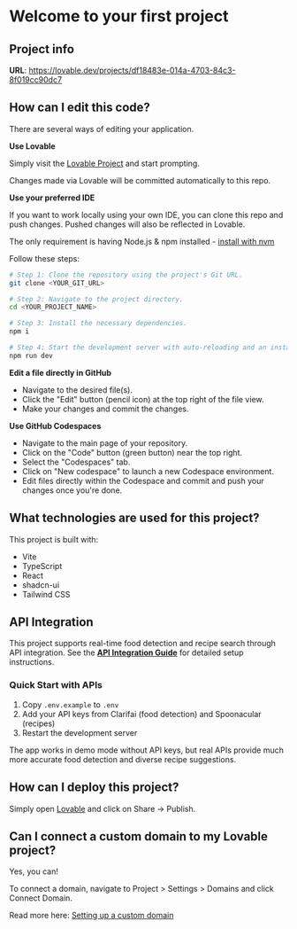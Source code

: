 # Welcome to your first project

## Project info

**URL**: https://lovable.dev/projects/df18483e-014a-4703-84c3-8f019cc90dc7

## How can I edit this code?

There are several ways of editing your application.

**Use Lovable**

Simply visit the [Lovable Project](https://lovable.dev/projects/df18483e-014a-4703-84c3-8f019cc90dc7) and start prompting.

Changes made via Lovable will be committed automatically to this repo.

**Use your preferred IDE**

If you want to work locally using your own IDE, you can clone this repo and push changes. Pushed changes will also be reflected in Lovable.

The only requirement is having Node.js & npm installed - [install with nvm](https://github.com/nvm-sh/nvm#installing-and-updating)

Follow these steps:

```sh
# Step 1: Clone the repository using the project's Git URL.
git clone <YOUR_GIT_URL>

# Step 2: Navigate to the project directory.
cd <YOUR_PROJECT_NAME>

# Step 3: Install the necessary dependencies.
npm i

# Step 4: Start the development server with auto-reloading and an instant preview.
npm run dev
```

**Edit a file directly in GitHub**

- Navigate to the desired file(s).
- Click the "Edit" button (pencil icon) at the top right of the file view.
- Make your changes and commit the changes.

**Use GitHub Codespaces**

- Navigate to the main page of your repository.
- Click on the "Code" button (green button) near the top right.
- Select the "Codespaces" tab.
- Click on "New codespace" to launch a new Codespace environment.
- Edit files directly within the Codespace and commit and push your changes once you're done.

## What technologies are used for this project?

This project is built with:

- Vite
- TypeScript
- React
- shadcn-ui
- Tailwind CSS

## API Integration

This project supports real-time food detection and recipe search through API integration. See the **[API Integration Guide](./API_INTEGRATION_GUIDE.md)** for detailed setup instructions.

### Quick Start with APIs
1. Copy `.env.example` to `.env`
2. Add your API keys from Clarifai (food detection) and Spoonacular (recipes)
3. Restart the development server

The app works in demo mode without API keys, but real APIs provide much more accurate food detection and diverse recipe suggestions.

## How can I deploy this project?

Simply open [Lovable](https://lovable.dev/projects/df18483e-014a-4703-84c3-8f019cc90dc7) and click on Share -> Publish.

## Can I connect a custom domain to my Lovable project?

Yes, you can!

To connect a domain, navigate to Project > Settings > Domains and click Connect Domain.

Read more here: [Setting up a custom domain](https://docs.lovable.dev/tips-tricks/custom-domain#step-by-step-guide)
